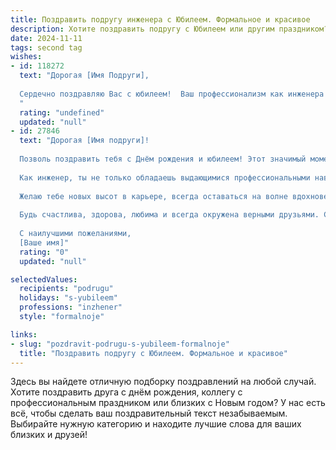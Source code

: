 ```yaml
---
title: Поздравить подругу инженера с Юбилеем. Формальное и красивое
description: Хотите поздравить подругу с Юбилеем или другим праздником? Наш ИИ создаст незабываемое поздравление, а вы обязательно выделитесь среди других.  
date: 2024-11-11
tags: second tag
wishes:
- id: 118272
  text: "Дорогая [Имя Подруги],
  
  Сердечно поздравляю Вас с юбилеем!  Ваш профессионализм как инженера всегда вызывал у меня восхищение, а Ваша целеустремлённость и  яркая индивидуальность –  безусловное уважение. Желаю Вам дальнейших успехов в Вашей блестящей карьере, крепкого здоровья, неиссякаемой энергии и  радости от каждого прожитого дня. Пусть  счастье и благополучие  всегда сопровождают Вас!
  "
  rating: "undefined"
  updated: "null"
- id: 27846
  text: "Дорогая [Имя подруги]!
  
  Позволь поздравить тебя с Днём рождения и юбилеем! Этот значимый момент в твоей жизни — прекрасный повод отметить все достижения и пути, которые ты уже прошла.
  
  Как инженер, ты не только обладаешь выдающимися профессиональными навыками, но и вдохновляешь окружающих своим трудолюбием, креативностью и преданностью делу. Твоя способность решать сложные задачи и находить оптимальные решения делает тебя настоящим мастером своего дела.
  
  Желаю тебе новых высот в карьере, всегда оставаться на волне вдохновения и энергии. Пусть каждый проект приносит радость и удовлетворение, а все твои мечты сбываются!
  
  Будь счастлива, здорова, любима и всегда окружена верными друзьями. С юбилеем!
  
  С наилучшими пожеланиями,
  [Ваше имя]"
  rating: "0"
  updated: "null"

selectedValues:
  recipients: "podrugu"
  holidays: "s-yubileem"
  professions: "inzhener"
  style: "formalnoje"

links:
- slug: "pozdravit-podrugu-s-yubileem-formalnoje"
  title: "Поздравить подругу с Юбилеем. Формальное и красивое"
---
```


Здесь вы найдете отличную подборку поздравлений на любой случай. 
Хотите поздравить друга с днём рождения, коллегу с профессиональным праздником или близких с Новым годом? У нас есть всё, чтобы сделать ваш поздравительный текст незабываемым. Выбирайте нужную категорию и находите лучшие слова для ваших близких и друзей!
